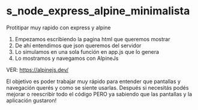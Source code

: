 # s_node_express_alpine_minimalista

Protitipar muy rapido con express y alpine

1. Empezamos escribiendo la pagina html que queremos mostrar
2. De ahí entendimos que json queremos del servidor
3. Lo simulamos en una sola función en app.js que lo genera
4. Lo mostramos y navegamos con AlpineJs

VER: https://alpinejs.dev/

El objetivo es poder trabajar muy rápido para entender que pantallas y navegación querés
y como se siente usarlas. Después si necesitás podés mejorar o reescribir todo el código
PERO ya sabiendo que las pantallas y la aplicación gustaron!
